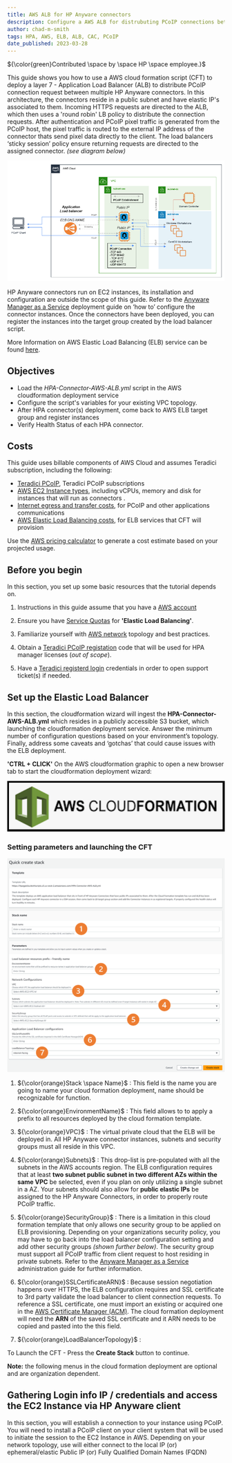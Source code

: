 ```yaml
---
title: AWS ALB for HP Anyware connectors
description: Configure a AWS ALB for distrubuting PCoIP connections between multiple HP Anyware connectors
author: chad-m-smith
tags: HPA, AWS, ELB, ALB, CAC, PCoIP
date_published: 2023-03-28
---
```


${\color{green}Contributed \space by \space HP \space employee.}$

This guide shows you how to use a AWS cloud formation script (CFT) to deploy a layer 7 - Application Load Balancer (ALB) to distribute PCoIP connection request between multiple HP Anyware connectors. In this architecture, the connectors reside in a public subnet and have elastic IP's associated to them. Incoming HTTPS requests are directed to the ALB, which then uses a 'round robin' LB policy to distribute the connection requests. After authentication and PCoIP pixel traffic is generated from the PCoIP host, the pixel traffic is routed to the external IP address of the connector thats send pixel data directly to the client. The load balancers ‘sticky session’ policy ensure returning requests are directed to the assigned connector. *(see diagram below)*

![image](https://github.com/ChadSmithTeradici/HPA-Connector-AWS-ALB/blob/main/images/AWS-ALB-topology.png)
 
HP Anyware connectors run on EC2 instances, its installation and configuration are outside the scope of this guide. Refer to the [Anyware Manager as a Service]( https://www.teradici.com/web-help/cas_manager_as_a_service/?_ga=2.105362883.1952229980.1680021434-1440526573.1672767407) deployment guide on ‘how to’ configure the connector instances. Once the connectors have been deployed, you can register the instances into the target group created by the load balancer script. 

More Information on AWS Elastic Load Balancing (ELB) service can be found [here](https://aws.amazon.com/elasticloadbalancing/).

## Objectives

+ Load the *HPA-Connector-AWS-ALB.yml* script in the AWS cloudformation deployment service
+ Configure the script's variables for your existing VPC topology.
+ After HPA connector(s) deployment, come back to AWS ELB target group and register instances
+ Verify Health Status of each HPA connector.

## Costs

This guide uses billable components of AWS Cloud and assumes Teradici subscription, including the following:

+   [Teradici PCoIP](https://connect.teradici.com/contact-us), Teradici PCoIP subscriptions
+   [AWS EC2 Instance types](https://aws.amazon.com/ec2/instance-types/), including vCPUs, memory and disk for instances that will run as connectors .
+   [Internet egress and transfer costs](https://aws.amazon.com/blogs/architecture/overview-of-data-transfer-costs-for-common-architectures/), for PCoIP and other applications communications
+   [AWS Elastic Load Balancing costs](https://aws.amazon.com/elasticloadbalancing/pricing/), for ELB services that CFT will provision

Use the [AWS pricing calculator](https://calculator.aws/#/) to generate a cost estimate based on your projected usage.

## Before you begin

In this section, you set up some basic resources that the tutorial depends on.

1. Instructions in this guide assume that you have a [AWS account](https://aws.amazon.com/free/) 

1. Ensure you have [Service Quotas](https://console.aws.amazon.com/servicequotas) for **'Elastic Load Balancing'**.

1. Familiarize yourself with [AWS network](https://docs.aws.amazon.com/vpc/latest/userguide/VPC_Networking.html) topology and best practices.

1. Obtain a [Teradici PCoIP registation](https://connect.teradici.com/contact-us) code that will be used for HPA manager licenses (*out of scope*).

1. Have a [Teradici registerd login](https://help.teradici.com/s/login/SelfRegister) credentials in order to open support ticket(s) if needed. 

## Set up the Elastic Load Balancer

In this section, the cloudformation wizard will ingest the **HPA-Connector-AWS-ALB.yml** which resides in a publicly accessible S3 bucket, which launching the cloudformation deployment service. Answer the minimum number of configuration questions based on your environment’s topology. Finally, address some caveats and ‘gotchas’ that could cause issues with the ELB deployment.

**'CTRL + CLICK'** On the AWS cloudformation graphic to open a new browser tab to start the cloudformation deployment wizard:

[![name](https://github.com/ChadSmithTeradici/HPA-Connector-AWS-ALB/blob/main/images/CFT-Button.png?raw=true)](https://console.aws.amazon.com/cloudformation/home?#/stacks/quickcreate?templateURL=https://hpagpicbucket4scripts.s3.us-west-2.amazonaws.com/HPA-Connector-AWS-ALB.yml)

### Setting parameters and launching the CFT

![image](https://github.com/ChadSmithTeradici/HPA-Connector-AWS-ALB/blob/main/images/CFT-Answers.png)

1. ${\color{orange}Stack \space Name}$ : This field is the name you are going to name your cloud formation deployment, name should be recognizable for function. 

2.	${\color{orange}EnvironmentName}$ : This field allows to to apply a prefix to all resources deployed by the cloud formation template. 

3.	${\color{orange}VPC}$ : The virtual private cloud that the ELB will be deployed in. All HP Anyware connector instances, subnets and security groups must all reside in this VPC.

4.	${\color{orange}Subnets}$ : This drop-list is pre-populated with all the subnets in the AWS accounts region. The ELB configuration requires that at least **two subnet public subnet in two different AZs within the same VPC** be selected, even if you plan on only utilizing a single subnet in a AZ. Your subnets should also allow for **public elastic IPs** be assigned to the HP Anyware Connectors, in order to properly route PCoIP traffic. 

5. ${\color{orange}SecurityGroup}$ : There is a limitation in this cloud formation template that only allows one security group to be applied on ELB provisioning. Depending on your organizations security policy, you may have to go back into the load balancer configuration setting and add other security groups *(shown further below)*. The security group must support all PCoIP traffic from client request to host residing in private subnets. Refer to the [Anyware Manager as a Service](https://www.teradici.com/web-help/cas_manager_as_a_service/reference/firewall_load_balancing/) administration guide for further information.

6. ${\color{orange}SSLCertificateARN}$ : Because session negotiation happens over HTTPS, the ELB configuration requires and SSL certificate to 3rd party validate the load balancer to client connection requests. To reference a SSL certificate, one must import an existing or acquired one in the [AWS Certificate Manager (ACM)](https://console.aws.amazon.com/acm). The cloud formation deployment will need the **ARN** of the saved SSL certificate and it ARN needs to be copied and pasted into the this field. 

7. ${\color{orange}LoadBalancerTopology}$ :

To Launch the CFT - Press the **Create Stack** button to continue.

**Note:** the following menus in the cloud formation deployment are optional and are organization dependent.

## Gathering Login info IP / credentials and access the EC2 Instance via HP Anyware client

In this section, you will establish a connection to your instance using PCoIP. You will need to install a PCoIP client on your client system that will be used to initiate the session to the EC2 Instance in AWS. Depending on your network topology, use will either connect to the local IP (or) ephemeral/elastic Public IP (or) Fully Qualified Domain Names (FQDN)



